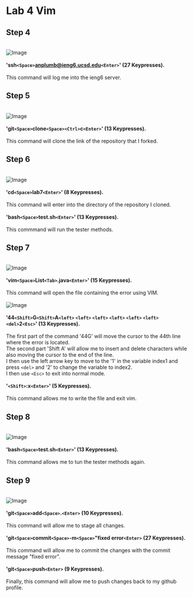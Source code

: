 # Lab 4 Vim <br>
## Step 4 <br>
<br>![Image](ssh.png) <br> <br>
**'ssh```<Space>```anplumb@ieng6.ucsd.edu```<Enter>```' (27 Keypresses).** <br> <br>
This command will log me into the ieng6 server. 

## Step 5 <br>
<br>![Image](git_clone.png) <br> <br>
**'git```<Space>```clone```<Space><Ctrl>```c```<Enter>```' (13 Keypresses).** <br> <br>
This command will clone the link of the repository that I forked. 

## Step 6 <br>
<br>![Image](test1.png) <br> <br>
**'cd```<Space>```lab7```<Enter>```' (8 Keypresses).** <br> <br>
This command will enter into the directory of the repository I cloned. <br> <br>
**'bash```<Space>```test.sh```<Enter>```' (13 Keypresses).** <br> <br>
This commmand will run the tester methods. 

## Step 7 <br>
<br>![Image](open.png) <br> <br>
**'vim```<Space>```List```<Tab>```.java```<Enter>```' (15 Keypresses).** <br> <br>
This command will open the file containing the error using VIM. <br>
<br>![Image](edited.png) <br> <br>
**'44```<Shift>```G```<Shift>```A```<left>``` ```<left>``` ```<left>``` ```<left>``` ```<left>``` ```<left>``` ```<del>```2```<Esc>```' (13 Keypresses).** <br> <br>
The first part of the command '44G' will move the cursor to the 44th line where the error is located. <br>
The second part 'Shift A' will allow me to insert and delete characters while also moving the cursor to the end of the line. <br>
I then use the left arrow key to move to the '1' in the variable index1 and press ```<del>``` and '2' to change the variable to index2. <br>
I then use ```<Esc>``` to exit into normal mode. <br> <br>
**'```<Shift>```:x```<Enter>```' (5 Keypresses).** <br> <br>
This command allows me to write the file and exit vim. 

## Step 8 <br>
<br>![Image](test2.png) <br> <br>
**'bash```<Space>```test.sh```<Enter>```' (13 Keypresses).** <br> <br>
This command allows me to tun the tester methods again. 

## Step 9 <br>
<br>![Image](push.png) <br> <br>
**'git```<Space>```add```<Space>```.```<Enter>``` (10 Keypresses).** <br> <br>
This command will allow me to stage all changes. <br> <br>
**'git```<Space>```commit```<Space>```-m```<Space>```"fixed error```<Enter>``` (27 Keypresses).** <br> <br>
This command will allow me to commit the changes with the commit message "fixed error". <br> <br>
**'git```<Space>```push```<Enter>``` (9 Keypresses).** <br> <br>
Finally, this command will allow me to push changes back to my github profile. 





